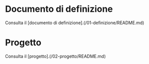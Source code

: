 # Documento di definizione

Consulta il [documento di definizione].(/01-definizione/README.md)

# Progetto

Consulta il [progetto].(/02-progetto/README.md)

